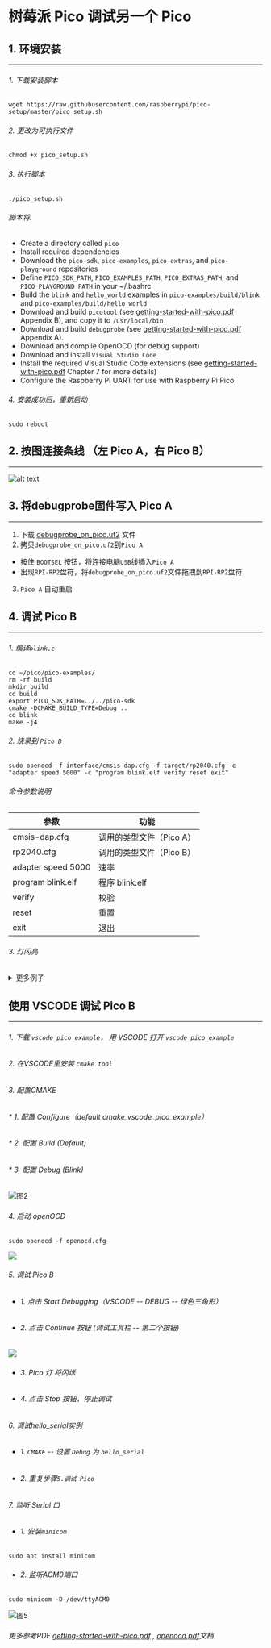 # 树莓派 Pico 调试另一个 Pico  

## 1. 环境安装
-----

###### 1. 下载安装脚本

```
wget https://raw.githubusercontent.com/raspberrypi/pico-setup/master/pico_setup.sh
```

###### 2. 更改为可执行文件

```
chmod +x pico_setup.sh
```

###### 3. 执行脚本

```
./pico_setup.sh
```

###### 脚本将:
* Create a directory called `pico`
* Install required dependencies
* Download the `pico-sdk`, `pico-examples`, `pico-extras`, and `pico-playground` repositories
* Define `PICO_SDK_PATH`, `PICO_EXAMPLES_PATH`, `PICO_EXTRAS_PATH`, and `PICO_PLAYGROUND_PATH` in your ~/.bashrc
* Build the `blink` and `hello_world` examples in `pico-examples/build/blink` and `pico-examples/build/hello_world`
* Download and build `picotool` (see [getting-started-with-pico.pdf](getting-started-with-pico.pdf) Appendix B), and copy it to `/usr/local/bin.`
* Download and build `debugprobe` (see [getting-started-with-pico.pdf](getting-started-with-pico.pdf) Appendix A).
* Download and compile OpenOCD (for debug support)
* Download and install `Visual Studio Code`
* Install the required Visual Studio Code extensions (see [getting-started-with-pico.pdf](getting-started-with-pico.pdf) Chapter 7 for more details)
* Configure the Raspberry Pi UART for use with Raspberry Pi Pico  

###### 4. 安装成功后，重新启动
```
sudo reboot
```

## 2. 按图连接条线 （左 Pico A，右 Pico B）
-------------
![alt text](PICO_A_TO_PICO_B.png)

## 3. 将debugprobe固件写入 Pico A
----------------
1. 下载 [debugprobe_on_pico.uf2](https://github.com/raspberrypi/debugprobe/releases/download/debugprobe-v2.0.1/debugprobe_on_pico.uf2) 文件
2. 拷贝`debugprobe_on_pico.uf2`到`Pico A`
* 按住 `BOOTSEL` 按钮，将连接电脑`USB`线插入`Pico A`
* 出现`RPI-RP2`盘符，将`debugprobe_on_pico.uf2`文件拖拽到`RPI-RP2`盘符
3. `Pico A` 自动重启
## 4. 调试 Pico B
----------------
###### 1. 编译`blink.c`

```
cd ~/pico/pico-examples/
rm -rf build
mkdir build
cd build
export PICO_SDK_PATH=../../pico-sdk
cmake -DCMAKE_BUILD_TYPE=Debug ..
cd blink
make -j4
```

###### 2. 烧录到 `Pico B`
```
sudo openocd -f interface/cmsis-dap.cfg -f target/rp2040.cfg -c "adapter speed 5000" -c "program blink.elf verify reset exit"
```

###### 命令参数说明

| 参数 | 功能 |
|---|---|
| cmsis-dap.cfg | 调用的类型文件（Pico A） |
| rp2040.cfg | 调用的类型文件（Pico B） |
| adapter speed 5000 | 速率 |
| program blink.elf | 程序 blink.elf |
| verify | 校验 |
| reset | 重置 |
| exit | 退出 |

###### 3. 灯闪亮  

<details>
<summary>更多例子</summary>

###### cd 到 ~/pico/pico-examples/build 目录下，编译全部实例
```
cd ~/pico/pico-examples/build
make -j4
```
* ###### 烧录 blink 目录下 blink.elf 文件
```
sudo openocd -f interface/cmsis-dap.cfg -f target/rp2040.cfg -c "adapter speed 5000" -c "program blink/blink.elf verify reset exit"
```
* ###### 烧录 hello_world 目录下 serial 下的 hello_serial.elf 文件
```
sudo openocd -f interface/cmsis-dap.cfg -f target/rp2040.cfg -c "adapter speed 5000" -c "program hello_world/serial/hello_serial.elf verify reset exit"
```
</details>  

## 使用 VSCODE 调试 Pico B
----------
  
###### 1. 下载 `vscode_pico_example`， 用 VSCODE 打开 `vscode_pico_example`  
###### 2. 在VSCODE里安装 `cmake tool`  
###### 3. 配置CMAKE
###### * 1. 配置 Configure（default cmake_vscode_pico_example）
###### * 2. 配置 Build (Default)
###### * 3. 配置 Debug (Blink)
![图2](Screenshot_CMAKE_SETTING_123.png)  
###### 4. 启动 openOCD  
```
sudo openocd -f openocd.cfg
```
![](Screenshot_OPENOCD_RUN.png)  
###### 5. 调试 Pico B  
* ###### 1. 点击 Start Debugging（VSCODE -- DEBUG -- 绿色三角形）  
* ###### 2. 点击 Continue 按钮 (调试工具栏 -- 第二个按钮)  
![](Screenshot_DEBUG_SETTING12.png)  
* ###### 3. Pico 灯 将闪烁
* ###### 4. 点击 Stop 按钮，停止调试

###### 6. 调试hello_serial实例
* ###### 1. `CMAKE` -- 设置 `Debug` 为 `hello_serial`
* ###### 2. 重复步骤`5.调试 Pico`

###### 7. 监听 Serial 口
* ###### 1. 安装`minicom`  
```
sudo apt install minicom
```
* ###### 2. 监听ACM0端口  
```
sudo minicom -D /dev/ttyACM0
```
![图5](Screenshot_HELLOWORLD.png)  



###### 更多参考PDF [getting-started-with-pico.pdf](getting-started-with-pico.pdf) , [openocd.pdf](openocd.pdf)文档  
